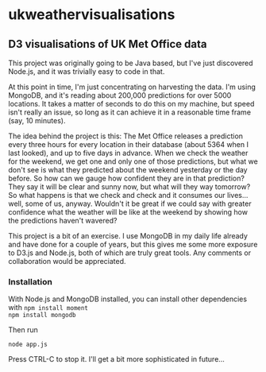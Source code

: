 # ukweathervisualisations

## D3 visualisations of UK Met Office data

This project was originally going to be Java based, but I've just discovered Node.js, and it was trivially easy
to code in that.  

At this point in time, I'm just concentrating on harvesting the data.  I'm using MongoDB, and it's reading
about 200,000 predictions for over 5000 locations.  It takes a matter of seconds to do this on my machine,
but speed isn't really an issue, so long as it can achieve it in a reasonable time frame (say, 10 minutes).

The idea behind the project is this:  The Met Office releases a prediction every three hours for every 
location in their database (about 5364 when I last looked), and up to five days in advance. When we check the 
weather for the weekend, we get one and only one of those predictions, but what we don't see is what they 
predicted about the weekend yesterday or the day before.  So how can we gauge how confident they are in that 
prediction?  They say it will be clear and sunny now, but what will they way tomorrow?  So what happens is 
that we check and check and it consumes our lives... well, some of us, anyway.  Wouldn't it be great if we 
could say with greater confidence what the weather will be like at the weekend by showing how the predictions 
haven't wavered?

This project is a bit of an exercise.  I use MongoDB in my daily life already and have done for a couple of years, 
but this gives me some more exposure to D3.js and Node.js, both of which are truly great tools.  Any comments or
collaboration would be appreciated.

### Installation

With Node.js and MongoDB installed, you can install other dependencies with 
`npm install moment`  
`npm install mongodb`

Then run 

`node app.js`

Press CTRL-C to stop it.  I'll get a bit more sophisticated in future...
